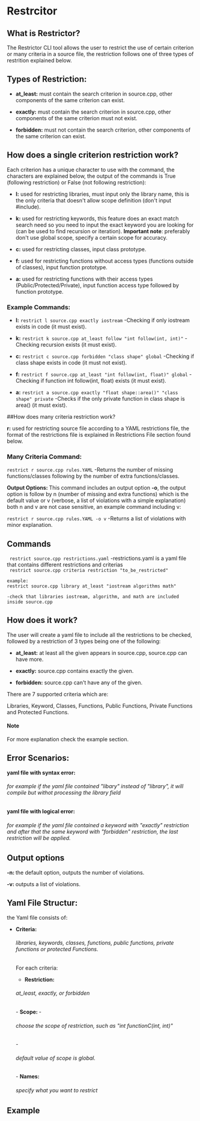 # Restrcitor

## What is Restrictor? 
The Restrictor CLI tool allows the user to restrict the use of certain criterion or many criteria in a source file, the restriction follows one of three types of restrition explained below.

## Types of Restriction:
- <strong>at_least:</strong> must contain the search criterion in source.cpp, other components of the same criterion can exist.

- <strong>exactly:</strong> must contain the search criterion in source.cpp, other components of the same criterion must not exist.

- <strong>forbidden:</strong> must not contain the search criterion, other components of the same criterion can exist.

## How does a single criterion restriction work?
Each criterion has a unique character to use with the command, the characters are explained below, the output of the commands is True (following restriction) or False (not following restriction):

- <strong>l:</strong> used for restricting libraries, must input only the library name, this is the only criteria that doesn't allow scope definition (don't input #include).

- <strong>k:</strong> used for restricting keywords, this feature does an exact match search need so you need to input the exact keyword you are looking for (can be used to find recursion or iteration). <strong>Important note</strong>: preferably don't use global scope, specify a certain scope for accuracy.

- <strong>c:</strong> used for restricting classes, input class prototype.

- <strong>f:</strong> used for restricting functions without access types (functions outside of classes), input function prototype.

- <strong>a:</strong> used for restricting functions with their access types (Public/Protected/Private), input function access type followed by function prototype.

### Example Commands:
- <strong>l:</strong> `restrict l source.cpp exactly iostream` -Checking if only iostream exists in code (it must exist).

- <strong>k:</strong> `restrict k source.cpp at_least follow "int follow(int, int)"` -Checking recursion exists (it must exist).

- <strong>c:</strong> `restrict c source.cpp forbidden "class shape" global` -Checking if class shape exists in code (it must not exist).

- <strong>f:</strong> `restrict f source.cpp at_least "int follow(int, float)" global` -Checking if function int follow(int, float) exists (it must exist).

- <strong>a:</strong> `restrict a source.cpp exactly "float shape::area()" "class shape" private` -Checks if the only private function in class shape is area() (it must exist).

##How does many criteria restriction work?

<strong>r:</strong> used for restricting source file according to a YAML restrictions file, the format of the restrictions file is explained in Restrictions File section found below.

### Many Criteria Command:

`restrict r source.cpp rules.YAML` -Returns the number of missing functions/classes following by the number of extra functions/classes.

<strong>Output Options: </strong> This command includes an output option <strong>-o</strong>, the output option is follow by n (number of missing and extra functions) which is the default value or v (verbose, a list of violations with a simple explanation) both n and v are not case sensitive, an example command including v:

`restrict r source.cpp rules.YAML -o v` -Returns a list of violations with minor explanation.


## Commands
` restrict source.cpp restrictions.yaml` -restrictions.yaml is a yaml file that contains different restrictions and criterias  
` restrict source.cpp criteria restriction "to_be_restricted"`
    
    example:
    restrict source.cpp library at_least "iostream algorithms math"
    
    -check that libraries iostream, algorithm, and math are included inside source.cpp

## How does it work?
The user will create a yaml file to include all the restrictions to be checked, followed by a restriction of 3 types being one of the following:

- <strong>at_least:</strong> at least all the given appears in source.cpp, source.cpp can have more.

- <strong>exactly:</strong> source.cpp contains exactly the given.

- <strong>forbidden:</strong> source.cpp can't have any of the given.

There are 7 supported criteria which are:

Libraries, Keyword, Classes, Functions, Public Functions, Private Functions and Protected Functions.

<div class="bs-callout bs-callout-warning">
  <h4>Note</h4>
  For more explanation check the example section.
</div>

## Error Scenarios:
<strong> yaml file with syntax error: </strong>
<h6> for example if the yaml file contained "libary" instead of "library", it will compile but withot processing the library field </h6>

<strong> yaml file with logical error: </strong>
<h6> for example if the yaml file contained a keyword with "exactly" restriction and after that the same keyword with "forbidden" restriction, the last restriction will be applied. </h6>

## Output options
<strong> -n: </strong> 
the default option, outputs the number of violations. 

<strong> -v: </strong> outputs a list of violations. 

## Yaml File Structur:
the Yaml file consists of:

- <strong> Criteria: </strong>  <h6> libraries, keywords, classes, functions, public functions, private functions or protected Functions.</h6>
    For each criteria:

    - <strong> Restriction: </strong>
    <h6> at_least, exactly, or forbidden</h6>
    - <strong> Scope: </strong> 
        - <h6> choose the scope of restriction, such as "int functionC(int, int)" </h6>
        - <h6> default value of scope is global. </h6>
    - <strong> Names: </strong>
    <h6> specify what you want to restrict

## Example
